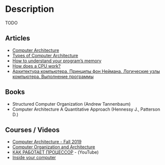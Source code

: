 # Description

TODO


## Articles

- [Computer Architecture](https://informationq.com/computer-architecture/)
- [Types of Computer Architecture](https://www.educba.com/types-of-computer-architecture/)
- [How to understand your program’s memory](https://www.freecodecamp.org/news/understand-your-programs-memory-92431fa8c6b/)
- [How does a CPU work?](https://www.freecodecamp.org/news/how-does-a-cpu-work/)
- [Архитектура компьютера. Принципы фон Неймана. Логические узлы компьютера. Выполнение программы](https://interneturok.ru/lesson/informatika/8-klass/bkompyuter-kak-universalnoe-sredstvo-obrabotki-informaciib/arhitektura-kompyutera-printsipy-fon-neymana-logicheskie-uzly-kompyutera-vypolnenie-programmy)


## Books

- Structured Computer Organization (Andrew Tannenbaum)
- Computer Architecture A Quantitative Approach (Hennessy J., Patterson D.)


## Courses / Videos

- [Computer Architecture - Fall 2019](https://youtube.com/playlist?list=PL5Q2soXY2Zi-DyoI3HbqcdtUm9YWRR_z-)
- [Computer Organization and Architecture](https://youtube.com/playlist?list=PLxCzCOWd7aiHMonh3G6QNKq53C6oNXGrX)
- [КАК РАБОТАЕТ ПРОЦЕССОР](https://youtu.be/RwSLO953anc) - (YouTube)
- [Inside your computer](https://youtu.be/AkFi90lZmXA)
